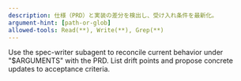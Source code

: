 ```yaml
---
description: 仕様（PRD）と実装の差分を検出し、受け入れ条件を最新化。
argument-hint: [path-or-glob]
allowed-tools: Read(**), Write(**), Grep(**)
---
```

Use the spec-writer subagent to reconcile current behavior under "$ARGUMENTS" with the PRD.
List drift points and propose concrete updates to acceptance criteria.